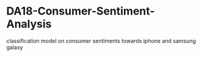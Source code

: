 # DA18-Consumer-Sentiment-Analysis
classification model on consumer sentiments towards iphone and samsung galaxy
